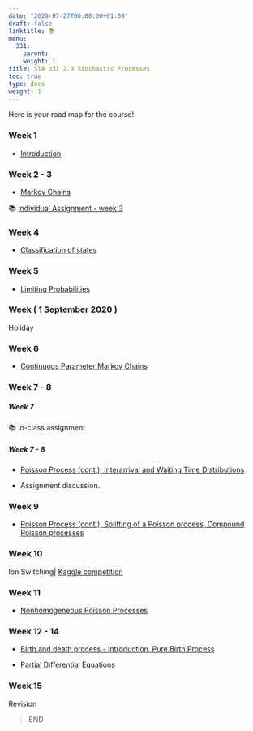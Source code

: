 ```yaml
---
date: "2020-07-27T00:00:00+01:00"
draft: false
linktitle: 📚
menu:
  331:
    parent: 
    weight: 1
title: STA 331 2.0 Stochastic Processes
toc: true
type: docs
weight: 1
---
```


Here is your road map for the course!


### Week 1

- [Introduction](/Slides/2020s2StochasticProcesses/1_stochastic_processes_2020.pdf)

### Week 2 - 3

- [Markov Chains](/Slides/2020s2StochasticProcesses/2_stochastic_processes_2020.pdf)

 📚 [Individual Assignment - week 3](https://github.com/thiyangt/STA33120_assignments/blob/master/2020/sta331_20_Assignment_1.md)

### Week 4

- [Classification of states](/Slides/2020s2StochasticProcesses/3_stochastic_processes_2020.pdf)

### Week 5

- [Limiting Probabilities](/Slides/2020s2StochasticProcesses/4_stochastic_processes_2020.pdf)

### Week ( 1 September 2020 )

Holiday

### Week 6

- [Continuous Parameter Markov Chains](/Slides/2020s2StochasticProcesses/5_stochastic_processes_2020.pdf)

### Week 7 - 8

##### Week 7

 📚 In-class assignment 
 
##### Week 7 - 8 

- [Poisson Process (cont.), Interarrival and Waiting Time Distributions](/Slides/2020s2StochasticProcesses/6_stochastic_processes_2020.pdf)

- Assignment discussion.


### Week  9 

- [Poisson Process (cont.), Splitting of a Poisson process, Compound Poisson processes](/Slides/2020s2StochasticProcesses/7_stochastic_processes_2020.pdf)


### Week 10

Ion Switching| [Kaggle competition](https://www.kaggle.com/c/liverpool-ion-switching)

### Week 11

- [Nonhomogeneous Poisson Processes](/Slides/2020s2StochasticProcesses/7_stochastic_processes_2020.pdf)

### Week 12 - 14

- [Birth and death process - Introduction, Pure Birth Process](/Slides/2020s2StochasticProcesses/8_stochastic_processes_2020.pdf)

- [Partial Differential Equations](/Slides/2020s2StochasticProcesses/PDF.pdf)

### Week 15

Revision


> END
